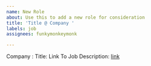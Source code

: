 ```yaml
---
name: New Role
about: Use this to add a new role for consideration
title: 'Title @ Company '
labels: job
assignees: funkymonkeymonk

---
```


Company : 
Title: 
Link To Job Description: [link]()
